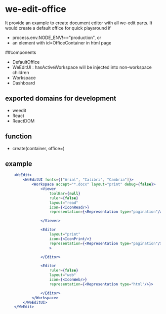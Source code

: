 # we-edit-office

It provide an example to create document editor with all we-edit parts.
It would create a default office for quick playaround if 
* process.env.NODE_ENV!=="production", or 
* an element with id=OfficeContainer in html page

##components
* DefaultOffice
* WeEditUI : hasActiveWorkspace will be injected into non-workspace children
* Workspace
* Dashboard

## exported domains for development
* weedit
* React
* ReactDOM

## function
* create(container, office=<DefaultOffice/>)


## example
```jsx
	<WeEdit>
        <WeEditUI fonts={["Arial", "Calibri", "Cambria"]}>
            <Workspace accept="*.docx" layout="print" debug={false}>
                <Viewer
                    toolBar={null} 
					ruler={false}
                    layout="read" 
					icon={<IconRead/>}
                    representation={<Representation type="pagination"/>}>

                </Viewer>

                <Editor
                    layout="print"
					icon={<IconPrint/>}
                    representation={<Representation type="pagination"/>}
					>

                </Editor>

                <Editor 
					ruler={false}
                    layout="web" 
					icon={<IconWeb/>}
                    representation={<Representation type="html"/>}>

                </Editor>
            </Workspace>
        </WeEditUI>
    </WeEdit>
```